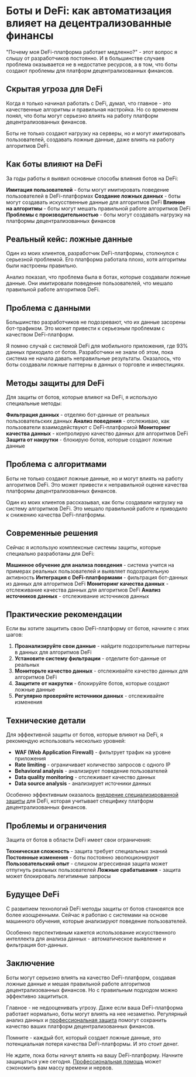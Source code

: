 ﻿# Боты и DeFi: как автоматизация влияет на децентрализованные финансы

"Почему моя DeFi-платформа работает медленно?" - этот вопрос я слышу от разработчиков постоянно. И в большинстве случаев проблема оказывается не в недостатке ресурсов, а в том, что боты создают проблемы для платформ децентрализованных финансов.

## Скрытая угроза для DeFi

Когда я только начинал работать с DeFi, думал, что главное - это качественные алгоритмы и правильная настройка. Но со временем понял, что боты могут серьезно влиять на работу платформ децентрализованных финансов.

Боты не только создают нагрузку на серверы, но и могут имитировать пользователей, создавать ложные данные, даже влиять на работу алгоритмов DeFi.

## Как боты влияют на DeFi

За годы работы я выявил основные способы влияния ботов на DeFi:

**Имитация пользователей** - боты могут имитировать поведение пользователей в DeFi-платформах
**Создание ложных данных** - боты могут создавать искусственные данные для алгоритмов DeFi
**Влияние на алгоритмы** - боты могут мешать правильной работе алгоритмов DeFi
**Проблемы с производительностью** - боты могут создавать нагрузку на платформы децентрализованных финансов

## Реальный кейс: ложные данные

Один из моих клиентов, разработчик DeFi-платформы, столкнулся с серьезной проблемой. Его платформа работала плохо, хотя алгоритмы были настроены правильно.

Анализ показал, что проблема была в ботах, которые создавали ложные данные. Они имитировали поведение пользователей, что мешало правильной работе алгоритмов DeFi.

## Проблема с данными

Большинство разработчиков не подозревают, что их данные засорены бот-трафиком. Это может привести к серьезным проблемам с качеством DeFi-платформ.

Я помню случай с системой DeFi для мобильного приложения, где 93% данных приходило от ботов. Разработчики не знали об этом, пока система не начала давать неправильные результаты. Оказалось, что боты создавали ложные паттерны в данных о торговле и инвестициях.

## Методы защиты для DeFi

Для защиты от ботов, которые влияют на DeFi, я использую специальные методы:

**Фильтрация данных** - отделяю бот-данные от реальных пользовательских данных
**Анализ поведения** - отслеживаю, как пользователи взаимодействуют с DeFi-платформой
**Мониторинг качества данных** - контролирую качество данных для алгоритмов DeFi
**Защита от накрутки** - блокирую ботов, которые создают ложные данные

## Проблема с алгоритмами

Боты не только создают ложные данные, но и могут влиять на работу алгоритмов DeFi. Это может привести к неправильной оценке качества платформы децентрализованных финансов.

Один из моих клиентов рассказывал, как боты создавали нагрузку на систему алгоритмов DeFi. Это мешало правильной работе и приводило к снижению качества DeFi-платформы.

## Современные решения

Сейчас я использую комплексные системы защиты, которые специально разработаны для DeFi:

**Машинное обучение для анализа поведения** - система учится на примерах реальных пользователей и выявляет подозрительную активность
**Интеграция с DeFi-платформами** - фильтрация бот-данных из данных для алгоритмов DeFi
**Мониторинг качества данных** - отслеживание качества данных для алгоритмов DeFi
**Анализ источников данных** - отслеживание источников данных

## Практические рекомендации

Если вы хотите защитить свою DeFi-платформу от ботов, начните с этих шагов:

1. **Проанализируйте свои данные** - найдите подозрительные паттерны в данных для алгоритмов DeFi
2. **Установите систему фильтрации** - отделите бот-данные от реальных
3. **Мониторьте качество данных** - отслеживайте качество данных для алгоритмов DeFi
4. **Защитите от накрутки** - блокируйте ботов, которые создают ложные данные
5. **Регулярно проверяйте источники данных** - отслеживайте изменения

## Технические детали

Для эффективной защиты от ботов, которые влияют на DeFi, я рекомендую использовать несколько уровней:

- **WAF (Web Application Firewall)** - фильтрует трафик на уровне приложения
- **Rate limiting** - ограничивает количество запросов с одного IP
- **Behavioral analysis** - анализирует поведение пользователей
- **Data quality monitoring** - отслеживает качество данных
- **Data source analysis** - анализирует источники данных

Особенно эффективным оказалось [внедрение специализированной защиты](https://progaem.com/ustanovka-antibota-usluga-po-zashhite-ot-botov-vashih-sajtov-na-razlichnyh-cms-sistemah.html) для DeFi, которая учитывает специфику платформ децентрализованных финансов.

## Проблемы и ограничения

Защита от ботов в области DeFi имеет свои ограничения:

**Техническая сложность** - защита требует специальных знаний
**Постоянные изменения** - боты постоянно эволюционируют
**Пользовательский опыт** - слишком агрессивная защита может отпугнуть реальных пользователей
**Ложные срабатывания** - защита может блокировать легитимные запросы

## Будущее DeFi

С развитием технологий DeFi методы защиты от ботов становятся все более изощренными. Сейчас я работаю с системами на основе машинного обучения, которые анализируют поведение пользователей.

Особенно перспективным кажется использование искусственного интеллекта для анализа данных - автоматическое выявление и фильтрация бот-данных.

## Заключение

Боты могут серьезно влиять на качество DeFi-платформ, создавая ложные данные и мешая правильной работе алгоритмов децентрализованных финансов. Но с правильным подходом можно эффективно защититься.

Главное - не недооценивать угрозу. Даже если ваша DeFi-платформа работает нормально, боты могут влиять на нее незаметно. Регулярный анализ данных и [профессиональная защита](https://progaem.com/ustanovka-antibota-usluga-po-zashhite-ot-botov-vashih-sajtov-na-razlichnyh-cms-sistemah.html) помогут сохранить качество ваших платформ децентрализованных финансов.

Помните - каждый бот, который создает ложные данные, это потенциальная потеря качества DeFi-платформы. И это стоит денег.

Не ждите, пока боты начнут влиять на вашу DeFi-платформу. Начните защищаться уже сегодня. [Профессиональная помощь](https://progaem.com/ustanovka-antibota-usluga-po-zashhite-ot-botov-vashih-sajtov-na-razlichnyh-cms-sistemah.html) может сэкономить вам массу времени и нервов.
